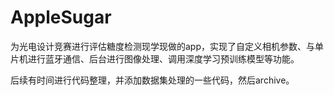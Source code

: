 # AppleSugar
为光电设计竞赛进行评估糖度检测现学现做的app，实现了自定义相机参数、与单片机进行蓝牙通信、后台进行图像处理、调用深度学习预训练模型等功能。

后续有时间进行代码整理，并添加数据集处理的一些代码，然后archive。
